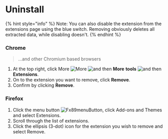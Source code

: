 # Uninstall

{% hint style="info" %}
Note: You can also disable the extension from the extensions page using the blue switch. Removing obviously deletes all extracted data, while disabling doesn't.
{% endhint %}

### Chrome

> ...and other Chromium based browsers

1. At the top right, click More ![More](https://lh3.googleusercontent.com/E2q6Vj9j60Dw0Z6NZFEx5vSB9yoZJp7C8suuvQXVA\_2weMCXstGD7JEvNrzX3wuQrPtL=w36-h36) ![and then](https://lh3.googleusercontent.com/QbWcYKta5vh\_4-OgUeFmK-JOB0YgLLoGh69P478nE6mKdfpWQniiBabjF7FVoCVXI0g=h36) **More** **tools** ![and then](https://lh3.googleusercontent.com/QbWcYKta5vh\_4-OgUeFmK-JOB0YgLLoGh69P478nE6mKdfpWQniiBabjF7FVoCVXI0g=h36) **Extensions**.
2. On to the extension you want to remove, click **Remove**.
3. Confirm by clicking **Remove**.

### Firefox

1. Click the menu button ![Fx89menuButton](https://user-media-prod-cdn.itsre-sumo.mozilla.net/uploads/gallery/images/2021-05-15-11-18-38-e5b736.png), click Add-ons and Themes and select Extensions.
2. Scroll through the list of extensions.
3. Click the ellipsis (3-dot) icon for the extension you wish to remove and select Remove.
